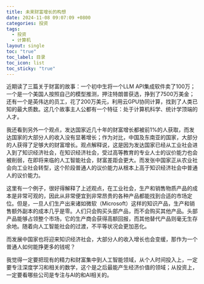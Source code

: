 ```yaml
---
title: 未来财富增长的构想
date: 2024-11-08 09:07:09 +0800
categories: 投资
tags:
  - 投资
  - 计算机
layout: single
toc: "true"
toc_label: 目录
toc_icon: list
toc_sticky: "true"
---
```

近期读了三篇关于财富的故事：一个初中生将一个LLM API集成软件卖了100万；一个是一个美国人按照自己的模型推测，押注特朗普获选，挣到了7500万美金；还有一个是英伟达的员工，花了200万美元，利用云GPU协同计算，找到了人类已知的最大质数。这几个故事主人公都有一个特征：处于计算机科学、统计学顶端的人才。

我还看到另外一个观点，发达国家近几十年的财富增长都被前1%的人获取，而发达国家的大部分人的收入没有显著增长；作为对比，中国及东南亚的国家，大部分的人获得了足够大的财富增长。观点解释说，这是因为发达国家已经从工业社会进入到了知识经济社会，在知识经济社会，受过高等教育的专业人士的议价能力也会被削弱，在即将来临的人工智能社会，财富差距会更大。而发张中国家正从农业社会向工业社会转型，这个阶段普通人的议价能力从根本上高于知识经济社会中普通人的议价能力。

这里有一个例子，很好得解释了上述观点，在工业社会，生产和销售物质产品的成本是非常可观的，因此从非常便宜到非常昂贵的各种产品都能找到合适的市场定位。但是，一旦人们生产出来诸如微软（Microsoft）这样的知识产品，生产和销售额外副本的成本几乎是零。人们只会购买头部产品，而不会购买其他产品。头部产品能够占领整个市场，它的生产商会获得高额回报，而其他替代产品则毫无生存余地。随着向人工智能社会的过渡，不平等状况会更加恶化。

而发展中国家也将迎来知识经济社会，大部分人的收入增长也会变缓，那作为一个普通人如何能挣更多的钱呢？

我觉得一定要把现有的精力和财富集中到人工智能领域，从个人时间投入上，一定要专注深度学习和相关的数学，这个是之后最能产生经济价值的领域；从投资上，一定要看哪些公司是专注与AI的和AI相关的。    